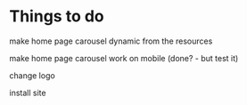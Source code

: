 Things to do
============

make home page carousel dynamic from the resources

make home page carousel work on mobile (done? - but test it)

change logo

install site
